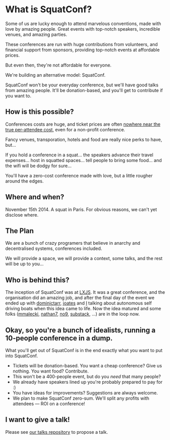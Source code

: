 # What is SquatConf?

Some of us are lucky enough to attend marvelous conventions, made with love by amazing people. Great events with top-notch speakers, incredible venues, and amazing parties.

These conferences are run with huge contributions from volunteers, and financial support from sponsors, providing top-notch events at affordable prices.

But even then, they're not affordable for everyone.

We're building an alternative model: SquatConf.

SquatConf won't be your everyday conference, but we'll have good talks from amazing people. It'll be donation-based, and you'll get to contribute if you want to.

## How is this possible?

Conferences costs are huge, and ticket prices are often [nowhere near the true per-attendee cost](http://2014.lxjs.org/about/), even for a non-profit conference.

Fancy venues, transporation, hotels and food are really nice perks to have, but…

If you hold a conference in a squat…
the speakers advance their travel expenses…
host in squatted spaces…
tell people to bring some food…
and the wifi will be dodgy for sure…

You'll have a zero-cost conference made with love, but a little rougher around the edges.

## Where and when?

November 15th 2014. A squat in Paris. For obvious reasons, we can't yet disclose where.

## The Plan

We are a bunch of crazy programers that believe in anarchy and decentralised systems, conferences included.

We will provide a space, we will provide a context, some talks, and the rest will be up to you…

## Who is behind this?

The inception of SquatConf was at [LXJS](http://2014.lxjs.org/). It was a great conference, and the organisation did an amazing job, and after the final day of the event we ended up with [dominictarr](https://github.com/dominictarr), [joates](https://github.com/joates) and [I](https://github.com/gorhgorh) talking about autonomous self driving boats when this idea came to life. Now the idea matured and some folks ([mmalecki](https://github.com/mmalecki), [nathan7](https://github.com/nathan7), [no9](https://github.com/no9), [substack](https://github.com/substack), ...) are in the loop now.

## Okay, so you're a bunch of idealists, running a 10-people conference in a dump.

What you'll get out of SquatConf is in the end exactly what you want to put into SquatConf.

- Tickets will be donation-based. You want a cheap conference? Give us nothing. You want food? Contribute.
- This won't be a 400-people event, but do you *need* that many people?
- We already have speakers lined up you're probably prepared to pay for :)
- You have ideas for improvements? Suggestions are always welcome.
- We plan to make SquatConf zero-sum. We'll split any profits with attendees — ROI on a conference!

## I want to give a talk!

Please see [our talks repository](https://github.com/squatconf/talks) to propose a talk.


